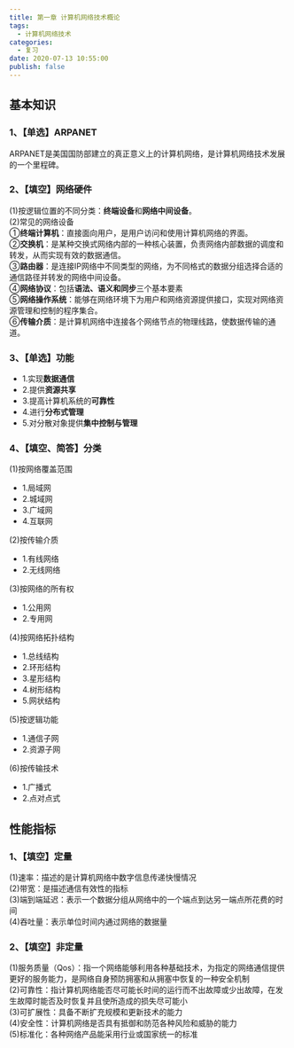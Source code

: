 ```yaml
---
title: 第一章 计算机网络技术概论
tags:
  - 计算机网络技术
categories:
  - 复习
date: 2020-07-13 10:55:00
publish: false
---
```

## 基本知识  
### 1、【单选】ARPANET  
ARPANET是美国国防部建立的真正意义上的计算机网络，是计算机网络技术发展的一个里程碑。  

### 2、【填空】网络硬件  
(1)按逻辑位置的不同分类：**终端设备**和**网络中间设备**。  
(2)常见的网络设备  
①**终端计算机**：直接面向用户，是用户访问和使用计算机网络的界面。  
②**交换机**：是某种交换式网络内部的一种核心装置，负责网络内部数据的调度和转发，从而实现有效的数据通信。  
③**路由器**：是连接IP网络中不同类型的网络，为不同格式的数据分组选择合适的通信路径并转发的网络中间设备。  
④**网络协议**：包括**语法、语义和同步**三个基本要素  
⑤**网络操作系统**：能够在网络环境下为用户和网络资源提供接口，实现对网络资源管理和控制的程序集合。  
⑥**传输介质**：是计算机网络中连接各个网络节点的物理线路，使数据传输的通道。  

### 3、【单选】功能  
 - 1.实现**数据通信**
 - 2.提供**资源共享**
 - 3.提高计算机系统的**可靠性**
 - 4.进行**分布式管理**
 - 5.对分散对象提供**集中控制与管理**  

### 4、【填空、简答】分类  
(1)按网络覆盖范围  
 - 1.局域网
 - 2.城域网
 - 3.广域网
 - 4.互联网

(2)按传输介质  
 - 1.有线网络
 - 2.无线网络
 
(3)按网络的所有权  
 - 1.公用网
 - 2.专用网

(4)按网络拓扑结构  
 - 1.总线结构
 - 2.环形结构
 - 3.星形结构
 - 4.树形结构
 - 5.网状结构

(5)按逻辑功能  
 - 1.通信子网
 - 2.资源子网
 
(6)按传输技术  
 - 1.广播式
 - 2.点对点式

## 性能指标
### 1、【填空】定量  
(1)速率：描述的是计算机网络中数字信息传递快慢情况  
(2)带宽：是描述通信有效性的指标  
(3)端到端延迟：表示一个数据分组从网络中的一个端点到达另一端点所花费的时间  
(4)吞吐量：表示单位时间内通过网络的数据量  

### 2、【填空】非定量  
(1)服务质量（Qos）：指一个网络能够利用各种基础技术，为指定的网络通信提供更好的服务能力，是网络自身预防拥塞和从拥塞中恢复的一种安全机制  
(2)可靠性：指计算机网络能否尽可能长时间的运行而不出故障或少出故障，在发生故障时能否及时恢复并且使所造成的损失尽可能小  
(3)可扩展性：具备不断扩充规模和更新技术的能力  
(4)安全性：计算机网络是否具有抵御和防范各种风险和威胁的能力  
(5)标准化：各种网络产品能采用行业或国家统一的标准  